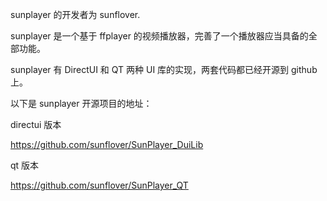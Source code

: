 sunplayer 的开发者为 sunflover.

sunplayer 是一个基于 ffplayer 的视频播放器，完善了一个播放器应当具备的全部功能。

sunplayer 有 DirectUI 和 QT 两种 UI 库的实现，两套代码都已经开源到 github 上。

以下是 sunplayer 开源项目的地址：

directui 版本

https://github.com/sunflover/SunPlayer_DuiLib

qt 版本

https://github.com/sunflover/SunPlayer_QT

